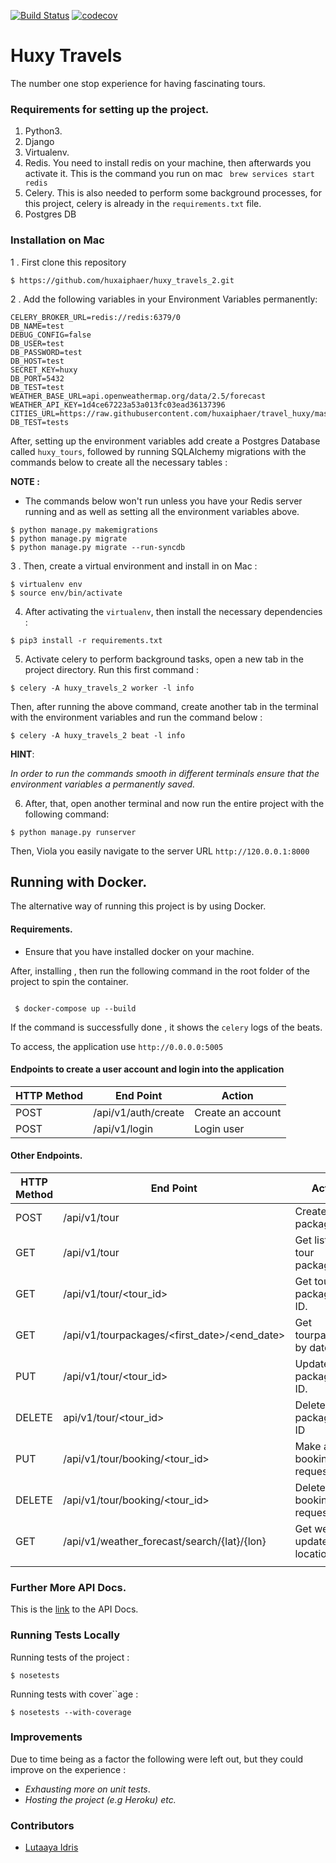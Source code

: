 [![Build Status](https://travis-ci.com/huxaiphaer/huxy_travels_2.svg?branch=master)](https://travis-ci.com/huxaiphaer/huxy_travels_2)
[![codecov](https://codecov.io/gh/huxaiphaer/huxy_travels_2/branch/master/graph/badge.svg)](https://codecov.io/gh/huxaiphaer/huxy_travels_2)
# Huxy Travels

The number one stop experience for having fascinating tours.

### Requirements for setting up the project.
1. Python3. 
2. Django
3. Virtualenv. 
4. Redis. 
You need to install redis on your machine, then afterwards you activate it.
This is the command you run on mac ``` brew services start redis```
5. Celery. This is also needed to perform some background processes, for this project, 
celery is already in the `requirements.txt` file.
6. Postgres DB


### Installation on Mac

1 . First clone this repository 

```
$ https://github.com/huxaiphaer/huxy_travels_2.git
```

2 . Add the following variables in your Environment Variables permanently:

```buildoutcfg
CELERY_BROKER_URL=redis://redis:6379/0
DB_NAME=test
DEBUG_CONFIG=false
DB_USER=test
DB_PASSWORD=test
DB_HOST=test
SECRET_KEY=huxy
DB_PORT=5432
DB_TEST=test
WEATHER_BASE_URL=api.openweathermap.org/data/2.5/forecast
WEATHER_API_KEY=1d4ce67223a53a013fc03ead36137396
CITIES_URL=https://raw.githubusercontent.com/huxaiphaer/travel_huxy/master/app/static/data/current_city_list.json
DB_TEST=tests
```

After, setting up the environment variables add create a Postgres Database called `huxy_tours`, followed by running SQLAlchemy migrations with the commands 
below to create all the necessary tables :


**NOTE :**
- The commands below won't run unless  you have your Redis server running and as well
as setting all the environment variables above.

```
$ python manage.py makemigrations
$ python manage.py migrate
$ python manage.py migrate --run-syncdb

```


3 . Then, create a virtual environment and install in on Mac :

```buildoutcfg
$ virtualenv env
$ source env/bin/activate
```

4.  After activating the `virtualenv`, then install the necessary dependencies :

```buildoutcfg
$ pip3 install -r requirements.txt
```

5. Activate celery to perform background tasks, open a new tab in the project directory.
Run this first command :

`$ celery -A huxy_travels_2 worker -l info`

Then, after running the above command, create another tab in the terminal with the environment variables and run
the command below :

`$ celery -A huxy_travels_2 beat -l info`


**HINT**:

_In order to run the commands smooth in different terminals ensure that the environment
variables a permanently saved._


6. After, that, open another terminal and now run the entire project with the following command:

  `$ python manage.py runserver`

Then, Viola you easily navigate to the server URL 
`http://120.0.0.1:8000` 


## Running with Docker.

The alternative way of running this project is by using Docker.

#### Requirements.

- Ensure that you have installed docker on your machine.

After, installing , then run the following command in the root folder of the 
project to spin the container.

```python3

 $ docker-compose up --build

```

If the command is successfully done , it shows the `celery` logs 
of the beats.

To access, the application use `http://0.0.0.0:5005` 

 #### Endpoints to create a user account and login into the application

| HTTP Method   | End Point             | Action          |
| ------------- | --------------------- |-----------------|
| POST          | /api/v1/auth/create   |Create an account|
| POST          | /api/v1/login         |Login user       |



#### Other Endpoints.

| HTTP Method   | End Point                                   | Action                         |
| ------------- | ------------------------------------------  |--------------------------------|
| POST          | /api/v1/tour                                |Creates tour packages.          |
| GET           | /api/v1/tour                                |Get list of tour packages.      |
| GET           | /api/v1/tour/<tour_id>                      |Get tour package by ID.         |
| GET           | /api/v1/tourpackages/<first_date>/<end_date>|Get tourpackages by date        |
| PUT           | /api/v1/tour/<tour_id>                      |Update tour package by ID.      | 
| DELETE        | api/v1/tour/<tour_id>                       |Delete tour package by ID       |
| PUT           | /api/v1/tour/booking/<tour_id>              |Make a booking request          |
| DELETE        | /api/v1/tour/booking/<tour_id>              |Delete a booking request        |
| GET           | /api/v1/weather_forecast/search/{lat}/{lon} |Get weather updates by location |
|               |                                             |                                |


### Further More API Docs.

This is the [link](https://huxytours.docs.apiary.io/) to the API Docs.


### Running Tests Locally

Running tests of the project :

```python3
$ nosetests
```

Running tests with cover``age :

```python3
$ nosetests --with-coverage
```


### Improvements
 Due to time being as a factor the following were left out, but they could improve on the 
 experience :
 
 - _Exhausting more on unit tests_.
 - _Hosting the project (e.g Heroku) etc._

### Contributors 

* [Lutaaya Idris](https://github.com/huxaiphaer)

